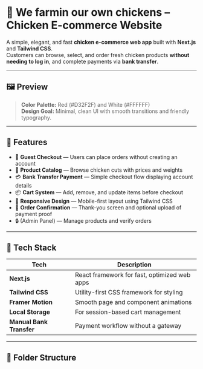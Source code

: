 # 🐔 We farmin our own chickens – Chicken E-commerce Website

A simple, elegant, and fast **chicken e-commerce web app** built with **Next.js** and **Tailwind CSS**.  
Customers can browse, select, and order fresh chicken products **without needing to log in**, and complete payments via **bank transfer**.

---

## 🖼️ Preview

> **Color Palette:** Red (#D32F2F) and White (#FFFFFF)  
> **Design Goal:** Minimal, clean UI with smooth transitions and friendly typography.

---

## 🚀 Features

- 🛒 **Guest Checkout** — Users can place orders without creating an account  
- 🍗 **Product Catalog** — Browse chicken cuts with prices and weights  
- 💳 **Bank Transfer Payment** — Simple checkout flow displaying account details  
- 📦 **Cart System** — Add, remove, and update items before checkout  
- 📱 **Responsive Design** — Mobile-first layout using Tailwind CSS  
- 🧾 **Order Confirmation** — Thank-you screen and optional upload of payment proof  
- 🔒 (Admin Panel) — Manage products and verify orders

---

## 🧱 Tech Stack

| Tech | Description |
|------|--------------|
| **Next.js** | React framework for fast, optimized web apps |
| **Tailwind CSS** | Utility-first CSS framework for styling |
| **Framer Motion** | Smooth page and component animations |
| **Local Storage** | For session-based cart management |
| **Manual Bank Transfer** | Payment workflow without a gateway |

---

## 🧩 Folder Structure


